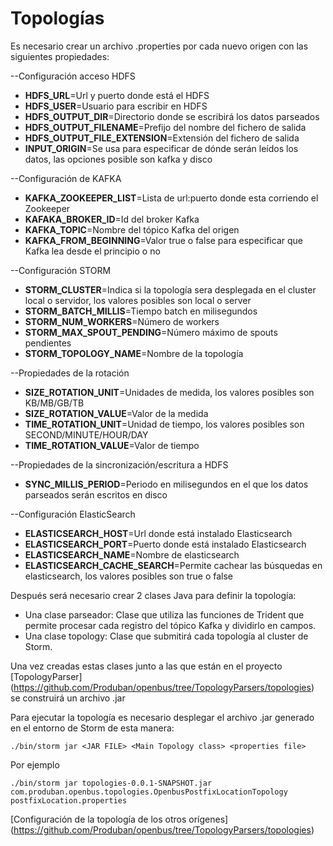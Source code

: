 # Topologías

Es necesario crear un archivo .properties por cada nuevo origen con las siguientes propiedades:

--Configuración acceso HDFS

- **HDFS_URL**=Url y puerto donde está el HDFS
- **HDFS_USER**=Usuario para escribir en HDFS
- **HDFS_OUTPUT_DIR**=Directorio donde se escribirá los datos parseados
- **HDFS_OUTPUT_FILENAME**=Prefijo del nombre del fichero de salida
- **HDFS_OUTPUT_FILE_EXTENSION**=Extensión del fichero de salida
- **INPUT_ORIGIN**=Se usa para especificar de dónde serán leídos los datos, las opciones posible son kafka y disco

--Configuración de KAFKA
- **KAFKA_ZOOKEEPER_LIST**=Lista de url:puerto donde esta corriendo el Zookeeper
- **KAFAKA_BROKER_ID**=Id del broker Kafka
- **KAFKA_TOPIC**=Nombre del tópico Kafka del origen
- **KAFKA_FROM_BEGINNING**=Valor true o false para especificar que Kafka lea desde el principio o no

--Configuración STORM
- **STORM_CLUSTER**=Indica si la topología sera desplegada en el cluster local o servidor, los valores posibles son local o server
- **STORM_BATCH_MILLIS**=Tiempo batch en milisegundos
- **STORM_NUM_WORKERS**=Número de workers
- **STORM_MAX_SPOUT_PENDING**=Número máximo de spouts pendientes
- **STORM_TOPOLOGY_NAME**=Nombre de la topología

--Propiedades de la rotación
- **SIZE_ROTATION_UNIT**=Unidades de medida, los valores posibles son KB/MB/GB/TB
- **SIZE_ROTATION_VALUE**=Valor de la medida
- **TIME_ROTATION_UNIT**=Unidad de tiempo, los valores posibles son SECOND/MINUTE/HOUR/DAY
- **TIME_ROTATION_VALUE**=Valor de tiempo

--Propiedades de la sincronización/escritura a HDFS
- **SYNC_MILLIS_PERIOD**=Periodo en milisegundos en el que los datos parseados serán escritos en disco

--Configuración ElasticSearch
- **ELASTICSEARCH_HOST**=Url donde está instalado Elasticsearch
- **ELASTICSEARCH_PORT**=Puerto donde está instalado Elasticsearch
- **ELASTICSEARCH_NAME**=Nombre de elasticsearch
- **ELASTICSEARCH_CACHE_SEARCH**=Permite cachear las búsquedas en elasticsearch, los valores posibles son true o false


Después será necesario crear 2 clases Java para definir la topología:

- Una clase parseador: Clase que utiliza las funciones de Trident que permite procesar cada registro del tópico Kafka y dividirlo en campos.
- Una clase topology: Clase que submitirá cada topología al cluster de Storm.

Una vez creadas estas clases junto a las que están en el proyecto [TopologyParser] (https://github.com/Produban/openbus/tree/TopologyParsers/topologies) se construirá un archivo .jar

Para ejecutar la topología es necesario desplegar el archivo .jar generado en el entorno de Storm de esta manera:

`./bin/storm jar <JAR FILE> <Main Topology class> <properties file>`

Por ejemplo

`./bin/storm jar topologies-0.0.1-SNAPSHOT.jar com.produban.openbus.topologies.OpenbusPostfixLocationTopology postfixLocation.properties`


[Configuración de la topología de los otros orígenes] (https://github.com/Produban/openbus/tree/TopologyParsers/topologies)

